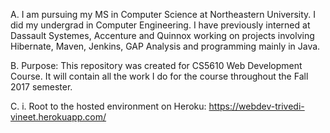 A.
I am pursuing my MS in Computer Science at Northeastern University. I did my undergrad in Computer Engineering. I have previously interned at Dassault Systemes, Accenture and Quinnox working on projects involving Hibernate, Maven, Jenkins, GAP Analysis and programming mainly in Java.

B.
Purpose:
This repository was created for CS5610 Web Development Course. It will contain all the work I do for the course throughout the Fall 2017 semester.

C.
i. Root to the hosted environment on Heroku: https://webdev-trivedi-vineet.herokuapp.com/
